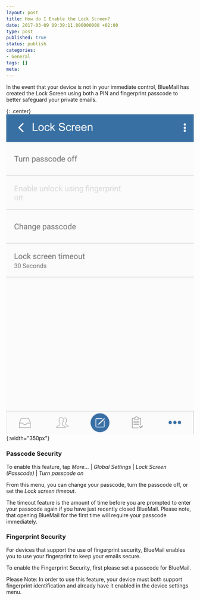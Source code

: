 ```yaml
---
layout: post
title: How do I Enable the Lock Screen?
date: 2017-03-09 09:39:11.000000000 +02:00
type: post
published: true
status: publish
categories:
- General
tags: []
meta:
---
```


In the event that your device is not in your immediate control, BlueMail has created the Lock Screen using both a PIN and fingerprint passcode to better safeguard your private emails.

{: .center}
![Lockscreen](/assets/LockscreenBlue-601x1024.jpg){:width="350px"}

### Passcode Security

To enable this feature, tap *More...* \| *Global Settings* \| *Lock Screen (Passcode)* \| *Turn passcode on*

From this menu, you can change your passcode, turn the passcode off, or set the *Lock screen timeout*.

The timeout feature is the amount of time before you are prompted to enter your passcode again if you have just recently closed BlueMail. Please note, that opening BlueMail for the first time will require your passcode immediately.

### Fingerprint Security

For devices that support the use of fingerprint security, BlueMail enables you to use your fingerprint to keep your emails secure.

To enable the Fingerprint Security, first please set a passcode for BlueMail.

Please Note: In order to use this feature, your device must both support fingerprint identification and already have it enabled in the device settings menu.
